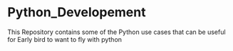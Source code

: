 # Python_Developement
This Repository contains some of the Python use cases that can be useful for Early bird to want to fly with python

